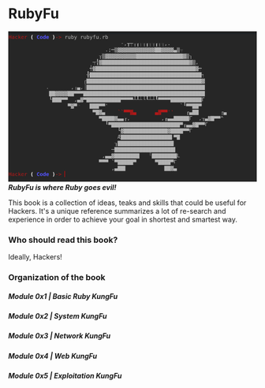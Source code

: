 # RubyFu

![Wireshark](images/other/rubyfu.png)
***RubyFu is where Ruby goes evil!*** 


This book is a collection of ideas, teaks and skills that could be useful for Hackers. It's a unique reference summarizes a lot of re-search and experience in order to achieve your goal in shortest and smartest way.



### Who should read this book?
Ideally, Hackers!

### Organization of the book
##### Module 0x1 | Basic Ruby KungFu
##### Module 0x2 | System KungFu
##### Module 0x3 | Network KungFu
##### Module 0x4 | Web KungFu
##### Module 0x5 | Exploitation KungFu


